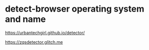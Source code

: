 # detect-browser operating system and name

 https://urbantechgirl.github.io/detector/
 
https://zqsdetector.glitch.me
